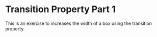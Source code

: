 # Transition Property Part 1

This is an exercise to increases the width of a box using the transition property.